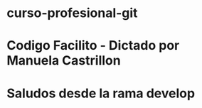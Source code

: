 # curso-profesional-git
# Codigo Facilito - Dictado por Manuela Castrillon
# Saludos desde la rama develop
